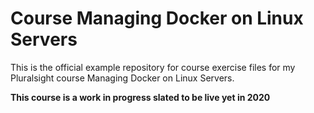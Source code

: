 # Course Managing Docker on Linux Servers

This is the official example repository for course exercise files for my Pluralsight course Managing Docker on Linux Servers.

**This course is a work in progress slated to be live yet in 2020**

